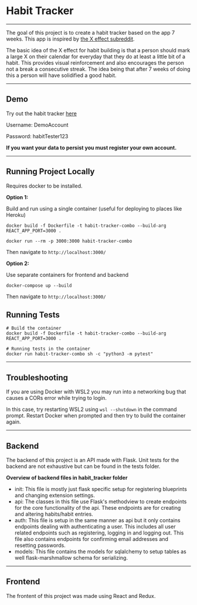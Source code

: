 # Habit Tracker

---

The goal of this project is to create a habit tracker based on the app 7 weeks. This app is inspired by [the X effect subreddit](https://www.reddit.com/r/theXeffect/).



The basic idea of the X effect for habit building is that a person should mark a large X on their calendar for everyday that they do at least a little bit of a habit. This provides visual reinforcement and also encourages the person not a break a consecutive streak. The idea being that after 7 weeks of doing this a person will have solidified a good habit.

---

## Demo

Try out the habit tracker [here](https://rocky-crag-37682.herokuapp.com/)

Username: DemoAccount

Password: habitTester123

**If you want your data to persist you must register your own account.**

---

## Running Project Locally

Requires docker to be installed.

**Option 1:**


Build and run using a single container (useful for deploying to places like Heroku)
```
docker build -f Dockerfile -t habit-tracker-combo --build-arg REACT_APP_PORT=3000 .

docker run --rm -p 3000:3000 habit-tracker-combo
```
Then navigate to `http://localhost:3000/`

**Option 2:**


Use separate containers for frontend and backend
```
docker-compose up --build
```
Then navigate to `http://localhost:3000/`

## Running Tests

```
# Build the container
docker build -f Dockerfile -t habit-tracker-combo --build-arg REACT_APP_PORT=3000 .

# Running tests in the container
docker run habit-tracker-combo sh -c "python3 -m pytest"
```
---
## Troubleshooting
If you are using Docker with WSL2 you may run into a networking bug that causes a CORs error while trying to login.

In this case, try restarting WSL2 using `wsl --shutdown` in the command prompt. Restart Docker when prompted and then try to build the container again.

---


## Backend

The backend of this project is an API made with Flask. Unit tests for the backend are not exhaustive but can be found in the tests folder.

**Overview of backend files in habit_tracker folder**

* init: This file is mostly just flask specific setup for registering blueprints and changing extension settings.
* api: The classes in this file use Flask's methodview to create endpoints for the core functionality of the api. These endpoints are for creating and altering habits/habit entries.
* auth: This file is setup in the same manner as api but it only contains endpoints dealing with authenticating a user. This includes all user related endpoints such as registering, logging in and logging out. This file also contains endpoints for confirming email addresses and resetting passwords.
* models: This file contains the models for sqlalchemy to setup tables as well flask-marshmallow schema for serializing. 


---

## Frontend

The frontent of this project was made using React and Redux.

